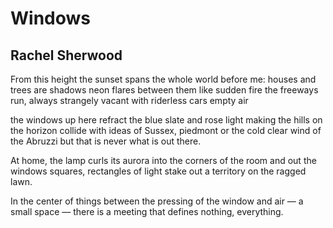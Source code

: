 # Windows
## Rachel Sherwood
From this height
the sunset spans the whole world
before me: houses and trees are shadows
neon flares between them like sudden fire
the freeways run, always
strangely vacant with riderless cars
empty air

the windows up here
refract the blue slate and rose light
making the hills on the horizon collide
with ideas of Sussex, piedmont
or the cold clear wind of the Abruzzi
but that is never what is out there.

At home, the lamp curls its aurora
into the corners of the room
and out the windows
squares, rectangles of light
stake out a territory on the ragged lawn.

In the center of things
between the pressing of the window and air
— a small space —
there is a meeting that defines
nothing, everything.